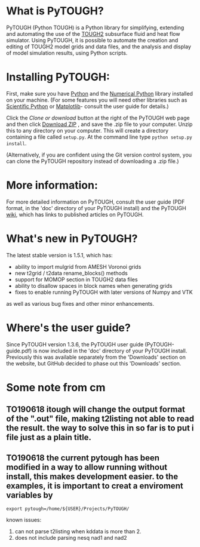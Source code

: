 # What is PyTOUGH?

PyTOUGH (Python TOUGH) is a Python library for simplifying, extending and automating the use of the [TOUGH2](http://esd.lbl.gov/research/projects/tough/) subsurface fluid and heat flow simulator. Using PyTOUGH, it is possible to automate the creation and editing of TOUGH2 model grids and data files, and the analysis and display of model simulation results, using Python scripts.

# Installing PyTOUGH:

First, make sure you have [Python](http://www.python.org) and the [Numerical Python](http://numpy.scipy.org/) library installed on your machine.  (For some features you will need other libraries such as [Scientific Python](http://www.scipy.org/) or [Matplotlib](http://matplotlib.sourceforge.net/)- consult the user guide for details.)

Click the _Clone or download_ button at the right of the PyTOUGH web page and then click [Download ZIP](https://github.com/acroucher/PyTOUGH/archive/master.zip) , and save the .zip file to your computer.  Unzip this to any directory on your computer.  This will create a directory containing a file called `setup.py`.  At the command line type `python setup.py install`.

(Alternatively, if you are confident using the Git version control system, you can clone the PyTOUGH repository instead of downloading a .zip file.)

# More information:

For more detailed information on PyTOUGH, consult the user guide (PDF format, in the 'doc' directory of your PyTOUGH install) and the PyTOUGH [wiki](https://github.com/acroucher/PyTOUGH/wiki/), which has links to published articles on PyTOUGH.

# What's new in PyTOUGH?

The latest stable version is 1.5.1, which has:

* ability to import mulgrid from AMESH Voronoi grids
* new t2grid / t2data rename_blocks() methods
* support for MOMOP section in TOUGH2 data files
* ability to disallow spaces in block names when generating grids
* fixes to enable running PyTOUGH with later versions of Numpy and VTK

as well as various bug fixes and other minor enhancements.

# Where's the user guide?

Since PyTOUGH version 1.3.6, the PyTOUGH user guide (PyTOUGH-guide.pdf) is now included in the 'doc' directory of your PyTOUGH install.  Previously this was available separately from the 'Downloads' section on the website, but GitHub decided to phase out this 'Downloads' section.

# Some note from cm


## TO190618 itough will change the output format of the ".out" file, making t2listing not able to read the result. the way to solve this in so far is to put i file just as a plain title. 

## TO190618 the current pytough has been modified in a way to allow running without install, this makes development easier. to the examples, it is important to creat a enviroment variables by

```
export pytough=/home/${USER}/Projects/PyTOUGH/
```


known issues:
1. can not parse t2listing when kddata is more than 2. 
2. does not include parsing nesq nad1 and nad2

